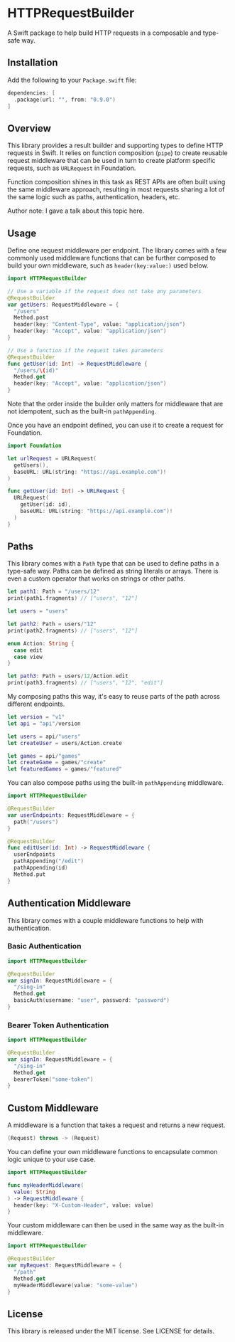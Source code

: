# HTTPRequestBuilder

A Swift package to help build HTTP requests in a composable and type-safe way.

## Installation

Add the following to your `Package.swift` file:

```swift
dependencies: [
  .package(url: "", from: "0.9.0")
]
```

## Overview

This library provides a result builder and supporting types
to define HTTP requests in Swift. It relies on function composition (`pipe`)
to create reusable request middleware that can be used in turn to create
platform specific requests, such as `URLRequest` in Foundation.

Function composition shines in this task as REST APIs are often built
using the same middleware approach, resulting in most requests sharing
a lot of the same logic such as paths, authentication, headers, etc.

Author note: I gave a talk about this topic here.

## Usage

Define one request middleware per endpoint.
The library comes with a few commonly used middleware functions that can
be further composed to build your own middleware, such as `header(key:value:)` used below.

```swift
import HTTPRequestBuilder

// Use a variable if the request does not take any parameters
@RequestBuilder
var getUsers: RequestMiddleware = {
  "/users"
  Method.post
  header(key: "Content-Type", value: "application/json")
  header(key: "Accept", value: "application/json")
}

// Use a function if the request takes parameters
@RequestBuilder
func getUser(id: Int) -> RequestMiddleware {
  "/users/\(id)"
  Method.get
  header(key: "Accept", value: "application/json")
}
```

Note that the order inside the builder only matters for middleware that are not idempotent, such as the built-in `pathAppending`.

Once you have an endpoint defined, you can use it to create a request for Foundation.

```swift
import Foundation

let urlRequest = URLRequest(
  getUsers(),
  baseURL: URL(string: "https://api.example.com")!
)

func getUser(id: Int) -> URLRequest {
  URLRequest(
    getUser(id: id),
    baseURL: URL(string: "https://api.example.com")!
  )
}
```

## Paths

This library comes with a `Path` type that can be used to define paths in a type-safe way.
Paths can be defined as string literals or arrays. There is even a custom operator that works on strings or other paths.

```swift
let path1: Path = "/users/12"
print(path1.fragments) // ["users", "12"]

let users = "users"

let path2: Path = users/"12"
print(path2.fragments) // ["users", "12"]

enum Action: String {
  case edit
  case view
}

let path3: Path = users/12/Action.edit
print(path3.fragments) // ["users", "12", "edit"]
```

My composing paths this way, it's easy to reuse parts of the path across different endpoints.

```swift
let version = "v1"
let api = "api"/version

let users = api/"users"
let createUser = users/Action.create

let games = api/"games"
let createGame = games/"create"
let featuredGames = games/"featured"
```

You can also compose paths using the built-in `pathAppending` middleware.

```swift
import HTTPRequestBuilder

@RequestBuilder
var userEndpoints: RequestMiddleware = {
  path("/users")
}

@RequestBuilder
func editUser(id: Int) -> RequestMiddleware {
  userEndpoints
  pathAppending("/edit")
  pathAppending(id)
  Method.put
}
```

## Authentication Middleware

This library comes with a couple middleware functions to help with authentication.

### Basic Authentication

```swift
import HTTPRequestBuilder

@RequestBuilder
var signIn: RequestMiddleware = {
  "/sing-in"
  Method.get
  basicAuth(username: "user", password: "password")
}
```

### Bearer Token Authentication

```swift
import HTTPRequestBuilder

@RequestBuilder
var signIn: RequestMiddleware = {
  "/sing-in"
  Method.get
  bearerToken("some-token")
}
```

## Custom Middleware

A middleware is a function that takes a request and returns a new request.

```swift
(Request) throws -> (Request)
```

You can define your own middleware functions to encapsulate common logic
unique to your use case.

```swift
import HTTPRequestBuilder

func myHeaderMiddleware(
  value: String
) -> RequestMiddleware {
  header(key: "X-Custom-Header", value: value)
}
```

Your custom middleware can then be used in the same way as the built-in middleware.

```swift
import HTTPRequestBuilder

@RequestBuilder
var myRequest: RequestMiddleware = {
  "/path"
  Method.get
  myHeaderMiddleware(value: "some-value")
}
```

## License

This library is released under the MIT license. See LICENSE for details.
